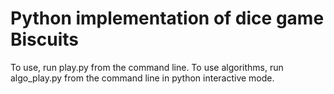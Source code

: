 # Python implementation of dice game Biscuits

To use, run play.py from the command line. To use algorithms, run algo_play.py from the command line in python interactive mode.
